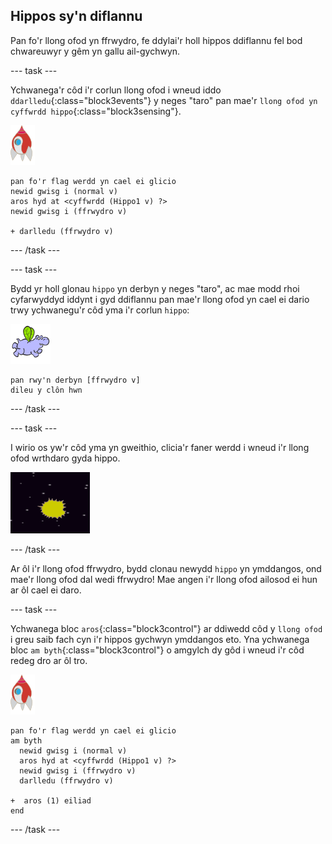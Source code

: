 ## Hippos sy'n diflannu

Pan fo'r llong ofod yn ffrwydro, fe ddylai'r holl hippos ddiflannu fel bod chwareuwyr y gêm yn gallu ail-gychwyn.

--- task ---

Ychwanega'r côd i'r corlun llong ofod i wneud iddo `ddarlledu`{:class="block3events"} y neges "taro" pan mae'r `llong ofod yn cyffwrdd hippo`{:class="block3sensing"}.

![corlun roced](images/rocket-sprite.png)

```blocks3
pan fo'r flag werdd yn cael ei glicio
newid gwisg i (normal v)
aros hyd at <cyffwrdd (Hippo1 v) ?>
newid gwisg i (ffrwydro v)

+ darlledu (ffrwydro v)
```

--- /task ---

--- task ---

Bydd yr holl glonau `hippo` yn derbyn y neges "taro", ac mae modd rhoi cyfarwyddyd iddynt i gyd ddiflannu pan mae'r llong ofod yn cael ei dario trwy ychwanegu'r côd yma i'r corlun `hippo`:

![corlun hippo](images/hippo-sprite.png)

```blocks3
pan rwy'n derbyn [ffrwydro v]
dileu y clôn hwn
```

--- /task ---

--- task ---

I wirio os yw'r côd yma yn gweithio, clicia'r faner werdd i wneud i'r llong ofod wrthdaro gyda hippo.

![sgrinlun](images/invaders-hippo-collide.png)

--- /task ---

Ar ôl i'r llong ofod ffrwydro, bydd clonau newydd `hippo` yn ymddangos, ond mae'r llong ofod dal wedi ffrwydro! Mae angen i'r llong ofod ailosod ei hun ar ôl cael ei daro.

--- task ---

Ychwanega bloc `aros`{:class="block3control"} ar ddiwedd côd y `llong ofod` i greu saib fach cyn i'r hippos gychwyn ymddangos eto. Yna ychwanega bloc `am byth`{:class="block3control"} o amgylch dy gôd i wneud i'r côd redeg dro ar ôl tro.

![corlun roced](images/rocket-sprite.png)

```blocks3
pan fo'r flag werdd yn cael ei glicio
am byth 
  newid gwisg i (normal v)
  aros hyd at <cyffwrdd (Hippo1 v) ?>
  newid gwisg i (ffrwydro v)
  darlledu (ffrwydro v)

+  aros (1) eiliad
end
```

--- /task ---